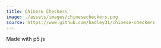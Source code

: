 ```yaml
---
title: Chinese Checkers
image: ./assets/images/chinesecheckers.png
source: https://www.github.com/hadley31/chinese-checkers
---
```


Made with p5.js